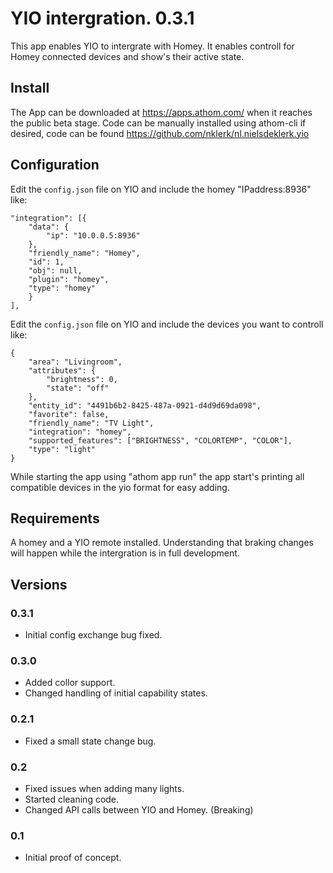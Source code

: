 # YIO intergration. 0.3.1

This app enables YIO to intergrate with Homey.
It enables controll for Homey connected devices and show's their active state.

## Install

The App can be downloaded at https://apps.athom.com/ when it reaches the public beta stage.
Code can be manually installed using athom-cli if desired, code can be found https://github.com/nklerk/nl.nielsdeklerk.yio

## Configuration

Edit the `config.json` file on YIO and include the homey "IPaddress:8936" like:

```
"integration": [{
    "data": {
        "ip": "10.0.0.5:8936"
    },
    "friendly_name": "Homey",
    "id": 1,
    "obj": null,
    "plugin": "homey",
    "type": "homey"
    }
],
```

Edit the `config.json` file on YIO and include the devices you want to controll like:

```
{
    "area": "Livingroom",
    "attributes": {
        "brightness": 0,
        "state": "off"
    },
    "entity_id": "4491b6b2-8425-487a-0921-d4d9d69da098",
    "favorite": false,
    "friendly_name": "TV Light",
    "integration": "homey",
    "supported_features": ["BRIGHTNESS", "COLORTEMP", "COLOR"],
    "type": "light"
}
```

While starting the app using "athom app run" the app start's printing all compatible devices in the yio format for easy adding.

## Requirements

A homey and a YIO remote installed.
Understanding that braking changes will happen while the intergration is in full development.

## Versions

### 0.3.1

- Initial config exchange bug fixed.

### 0.3.0

- Added collor support.
- Changed handling of initial capability states.

### 0.2.1

- Fixed a small state change bug.

### 0.2

- Fixed issues when adding many lights.
- Started cleaning code.
- Changed API calls between YIO and Homey. (Breaking)

### 0.1

- Initial proof of concept.

